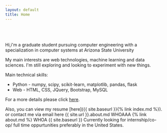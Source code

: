 ```yaml
---
layout: default
title: Home
---
```

<br><br><br>
Hi,i'm a graduate student pursuing computer engineering with a specialization in computer systems at Arizona State University

My main interests are web technologies, machine learning and data sciences. I'm still exploring and looking to experiment with new things. 

Main technical skills:
+  Python - numpy, scipy, scikit-learn, matplotlib, pandas, flask
+  Web  - HTML, CSS, JQuery, Bootstrap, MySQL

For a more details please click [here](khannasarthak.github.io/about.md).

Also, you can view my resume  [here]({{ site.baseurl }}{% link index.md %}).
or contact me via email here
{{ site.url }}.about.md WHOAAA {% link about.md %} WHOA {{ site.baseurl }}
Currently looking for internship/co-op/ full time oppurtunities preferably in the United States. 